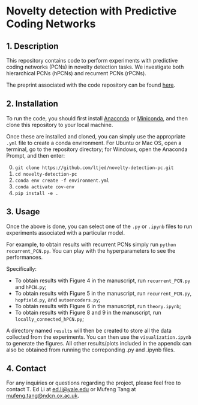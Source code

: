 # Novelty detection with Predictive Coding Networks

## 1. Description
This repository contains code to perform experiments with predictive coding networks (PCNs) in novelty detection tasks. We investigate both hierarchical PCNs (hPCNs) and recurrent PCNs (rPCNs).

The preprint associated with the code repository can be found [here]().

## 2. Installation
To run the code, you should first install [Anaconda](https://www.anaconda.com/) or [Miniconda](https://conda.io/miniconda.html), 
and then clone this repository to your local machine.

Once these are installed and cloned, you can simply use the appropriate `.yml` file to create a conda environment. 
For Ubuntu or Mac OS, open a terminal, go to the repository directory; for Windows, open the Anaconda Prompt, and then enter:

0. `git clone https://github.com/ltjed/novelty-detection-pc.git`
1. `cd novelty-detection-pc`
2. `conda env create -f environment.yml`  
3. `conda activate cov-env`
4. `pip install -e .`  

## 3. Usage
Once the above is done, you can select one of the `.py` or `.ipynb` files to run experiments associated with a particular model.

For example, to obtain results with recurrent PCNs simply run `python recurrent_PCN.py`. You can play with the hyperparameters to see the performances.

Specifically:
- To obtain results with Figure 4 in the manuscript, run `recurrent_PCN.py` and `hPCN.py`;
- To obtain results with Figure 5 in the manuscript, run `recurrent_PCN.py`, `hopfield.py`, and `autoencoders.py`;
- To obtain results with Figure 6 in the manuscript, run `theory.ipynb`;
- To obtain results with Figure 8 and 9 in the manuscript, run `locally_connected_hPCN.py`;

A directory named `results` will then be created to store all the data collected from the experiments. You can then use the `visualization.ipynb` to generate the figures. All other results/plots included in the appendix can also be obtained from running the correponding .py and .ipynb files.

## 4. Contact
For any inquiries or questions regarding the project, please feel free to contact T. Ed Li at <ed.li@yale.edu> or Mufeng Tang at <mufeng.tang@ndcn.ox.ac.uk>.


